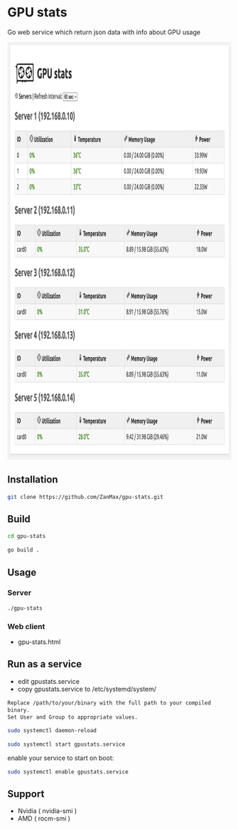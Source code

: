 # GPU stats
Go web service which return json data with info about GPU usage

<img src="https://github.com/ZanMax/zanmax.github.io/blob/master/public/img/gpustats.png?raw=true" width="961" height="939" alt="GPU stats">

## Installation
```bash
git clone https://github.com/ZanMax/gpu-stats.git
```

## Build
```bash
cd gpu-stats
```
```bash
go build .
```

## Usage
### Server
```bash
./gpu-stats
```
### Web client 
- gpu-stats.html

## Run as a service

- edit gpustats.service
- copy gpustats.service to /etc/systemd/system/
```
Replace /path/to/your/binary with the full path to your compiled binary.
Set User and Group to appropriate values.
```

```bash
sudo systemctl daemon-reload
```

```bash
sudo systemctl start gpustats.service
```

enable your service to start on boot:
```bash
sudo systemctl enable gpustats.service
```

## Support
- Nvidia ( nvidia-smi )
- AMD ( rocm-smi )